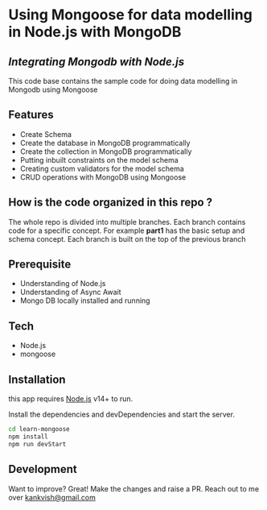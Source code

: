# Using Mongoose for data modelling in Node.js with MongoDB
## _Integrating Mongodb with Node.js_

This code base contains the sample code for doing data modelling in Mongodb using Mongoose
## Features
* Create Schema
* Create the database in MongoDB programmatically
* Create the collection in MongoDB programmatically
* Putting inbuilt constraints on the model schema
* Creating custom validators for the model schema
* CRUD operations with MongoDB using Mongoose

## How is the code organized in this repo ?
The whole repo is divided into multiple branches. Each branch contains code for a specific concept. For example __part1__ has the basic setup and schema concept. Each branch is built on the top of the previous branch

## Prerequisite
- Understanding of Node.js
- Understanding of Async Await
- Mongo DB locally installed and running

## Tech
- Node.js
- mongoose


## Installation

this app requires [Node.js](https://nodejs.org/) v14+ to run.

Install the dependencies and devDependencies and start the server.

```sh
cd learn-mongoose
npm install
npm run devStart
```

## Development

Want to improve? Great!
Make the changes and raise a PR. Reach out to me over kankvish@gmail.com

